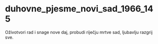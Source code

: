 # duhovne_pjesme_novi_sad_1966_145
Oživotvori rad i snage nove daj, probudi riječju mrtve sad, ljubavlju razgrij sve.